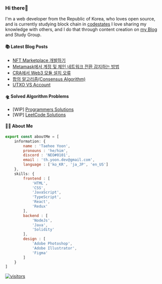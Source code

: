 ### Hi there👋
I'm a web developer from the Republic of Korea, who loves open source, and is currently studying block chain in [codestates](https://www.codestates.com/) 
I love sharing my knowledge with others, and I do that through content creation on [my Blog](https://velog.io/@thyoondev) and Study Group.

<!-- <a href="https://github.com/anuraghazra/github-readme-stats">
    <img align="center" src = "https://github-readme-stats.vercel.app/api?username=thyoondev&count_private=true&show_icons=true&include_all_commits=true&hide_border=true&hide_title=true">
</a> -->

#### 📚 Latest Blog Posts 

<!-- BLOG-POST-LIST:START -->
- [NFT Marketplace 개발하기](https://velog.io/@thyoondev/NFT-Marketplace-%EA%B0%9C%EB%B0%9C%ED%95%98%EA%B8%B0)
- [Metamask에서 계정 및 체인 네트워크 전환 감지하는 방법](https://velog.io/@thyoondev/Metamask%EC%97%90%EC%84%9C-%EA%B3%84%EC%A0%95-%EB%B0%8F-%EC%B2%B4%EC%9D%B8-%EC%A0%84%ED%99%98-%EA%B0%90%EC%A7%80%ED%95%98%EB%8A%94-%EB%B2%95)
- [CRA에서 Web3 모듈 설치 오류](https://velog.io/@thyoondev/CRA%EC%97%90%EC%84%9C-Web3-%EB%AA%A8%EB%93%88-%EC%84%A4%EC%B9%98-%EC%98%A4%EB%A5%98)
- [합의 알고리즘&lpar;Consensus Algorithm&rpar;](https://velog.io/@thyoondev/%ED%95%A9%EC%9D%98-%EC%95%8C%EA%B3%A0%EB%A6%AC%EC%A6%98Consensus-Algorithm)
- [UTXO VS Account](https://velog.io/@thyoondev/UTXO-VS-Account)
<!-- BLOG-POST-LIST:END -->

#### 🛸 Solved Algorithm Problems
- [WIP] [Programmers Solutions](https://github.com/guui-programmers/Programmers-Algorithm/tree/main/thyoondev)
- [WIP] [LeetCode Solutions](https://github.com/Google-wait/codingtest-study/tree/main/thyoondev)


#### 👨‍💻 About Me
```js
export const aboutMe = [
    information: {
        name : 'Taehee Yoon',
        pronouns : 'he/him',
        discord : 'NEO#0101',
        email : 'th.yoon.dev@gmail.com',
        language : ['ko_KR', 'ja_JP', 'en_US']
    },
    skills: {
        frontend : [
            'HTML',
            'CSS',
            'JavaScript',
            'TypeScript',
            'React',
            'Redux'
        ],
        backend : [
            'NodeJs',
            'Java',
            'Solidity'
        ],
        design : [
            'Adobe Photoshop',
            'Adobe Illustrator',
            'Figma'
        ]
    }
]

```



[![visitors](https://hits.seeyoufarm.com/api/count/incr/badge.svg?url=https%3A%2F%2Fgithub.com%2Fthyoondev%2Fthyoondev&count_bg=%230A54A2&title_bg=%23555555&icon=&icon_color=%23E7E7E7&title=hits&title=visitors&edge_flat=false)](https://hits.seeyoufarm.com)
